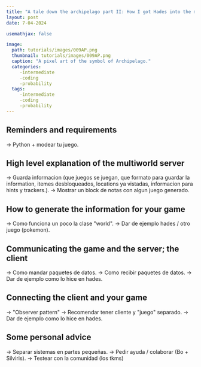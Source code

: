 ```yaml
---
title: "A tale down the archipelago part II: How I got Hades into the multiworld" 
layout: post
date: 7-04-2024

usemathjax: false

image: 
  path: tutorials/images/009AP.png 
  thumbnail: tutorials/images/009AP.png
  caption: "A pixel art of the symbol of Archipelago."
  categories:
     -intermediate
     -coding
     -probability
  tags:
     -intermediate
     -coding
     -probability
---
```


<h2> Reminders and requirements </h2>

-> Python + modear tu juego.

<h2> High level explanation of the multiworld server </h2>

-> Guarda informacion (que juegos se juegan, que formato para guardar la information,
itemes desbloqueados, locations ya vistadas, informacion para hints y trackers.).
-> Mostrar un block de notas con algun juego generado.

<h2> How to generate the information for your game </h2>

-> Como funciona un poco la clase "world".
-> Dar de ejemplo hades / otro juego (pokemon).

<h2> Communicating the game and the server; the client </h2>

-> Como mandar paquetes de datos.
-> Como recibir paquetes de datos.
-> Dar de ejemplo como lo hice en hades.

<h2> Connecting the client and your game </h2>

-> "Observer pattern" 
-> Recomendar tener cliente y "juego" separado.
-> Dar de ejemplo como lo hice en hades.


<h2> Some personal advice </h2>


-> Separar sistemas en partes pequeñas.
-> Pedir ayuda / colaborar (Bo + Silviris).
-> Testear con la comunidad (los tkms)